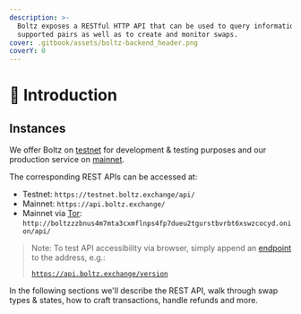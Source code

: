 ```yaml
---
description: >-
  Boltz exposes a RESTful HTTP API that can be used to query information like
  supported pairs as well as to create and monitor swaps.
cover: .gitbook/assets/boltz-backend_header.png
coverY: 0
---
```


# 👋 Introduction

## Instances

We offer Boltz on [testnet](https://testnet.boltz.exchange) for development & testing purposes and our production service on [mainnet](https://boltz.exchange).

The corresponding REST APIs can be accessed at:

* Testnet: `https://testnet.boltz.exchange/api/`
* Mainnet: `https://api.boltz.exchange/`
* Mainnet via [Tor](https://www.torproject.org/): `http://boltzzzbnus4m7mta3cxmflnps4fp7dueu2tgurstbvrbt6xswzcocyd.onion/api/`

> Note: To test API accessibility via browser, simply append an [endpoint](api.md) to the address, e.g.:
>
> [`https://api.boltz.exchange/version`](https://api.boltz.exchange/version)

In the following sections we'll describe the REST API, walk through swap types & states, how to craft transactions, handle refunds and more.
